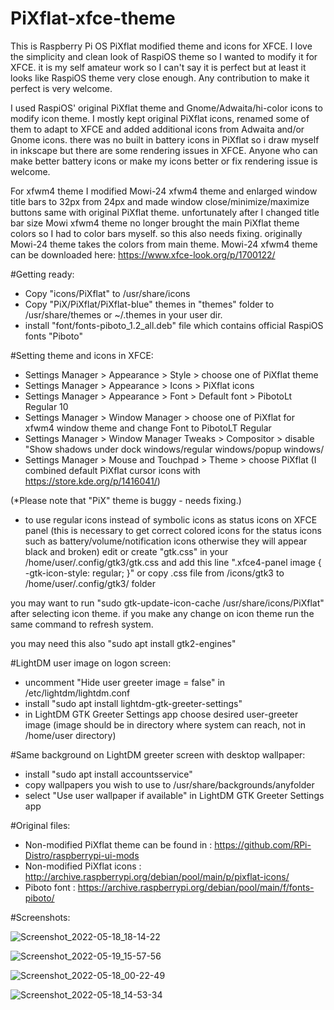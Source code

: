 # PiXflat-xfce-theme

This is Raspberry Pi OS PiXflat modified theme and icons for XFCE. I love the simplicity and clean look of RaspiOS theme so I wanted to modify it for XFCE. it is my self amateur work so I can't say it is perfect but at least it looks like RaspiOS theme very close enough. Any contribution to make it perfect is very welcome.

I used RaspiOS' original PiXflat theme and Gnome/Adwaita/hi-color icons to modify icon theme. I mostly kept original PiXflat icons, renamed some of them to adapt to XFCE and added additional icons from Adwaita and/or Gnome icons. there was no built in battery icons in PiXflat so i draw myself in inkscape but there are some rendering issues in XFCE. Anyone who can make better battery icons or make my icons better or fix rendering issue is welcome.

For xfwm4 theme I modified Mowi-24 xfwm4 theme and enlarged window title bars to 32px from 24px and made window close/minimize/maximize buttons same with original PiXflat theme. unfortunately after I changed title bar size Mowi xfwm4 theme no longer brought the main PiXflat theme colors so I had to color bars myself. so this also needs fixing. originally Mowi-24 theme takes the colors from main theme. Mowi-24 xfwm4 theme can be downloaded here: https://www.xfce-look.org/p/1700122/


#Getting ready:
- Copy "icons/PiXflat" to /usr/share/icons
- Copy "PiX/PiXflat/PiXflat-blue" themes in "themes" folder to /usr/share/themes or ~/.themes in your user dir.
- install "font/fonts-piboto_1.2_all.deb" file which contains official RaspiOS fonts "Piboto"


#Setting theme and icons in XFCE:
- Settings Manager > Appearance > Style > choose one of PiXflat theme
- Settings Manager > Appearance > Icons > PiXflat icons
- Settings Manager > Appearance > Font > Default font > PibotoLt Regular 10
- Settings Manager > Window Manager > choose one of PiXflat for xfwm4 window theme and change Font to PibotoLT Regular
- Settings Manager > Window Manager Tweaks > Compositor > disable "Show shadows under dock windows/regular windows/popup windows/
- Settings Manager > Mouse and Touchpad > Theme > choose PiXflat (I combined default PiXflat cursor icons with https://store.kde.org/p/1416041/)

(*Please note that "PiX" theme is buggy - needs fixing.)

- to use regular icons instead of symbolic icons as status icons on XFCE panel (this is necessary to get correct colored icons for the status icons such as battery/volume/notification icons otherwise they will appear black and broken) edit or create "gtk.css" in your /home/user/.config/gtk3/gtk.css and add this line ".xfce4-panel image { -gtk-icon-style: regular; }" or copy .css file from /icons/gtk3 to /home/user/.config/gtk3/ folder

you may want to run "sudo gtk-update-icon-cache /usr/share/icons/PiXflat" after selecting icon theme. if you make any change on icon theme run the same command to refresh system.

you may need this also  "sudo apt install gtk2-engines"


#LightDM user image on logon screen:
- uncomment "Hide user greeter image = false" in /etc/lightdm/lightdm.conf
- install "sudo apt install lightdm-gtk-greeter-settings"
- in LightDM GTK Greeter Settings app choose desired user-greeter image (image should be in directory where system can reach, not in /home/user directory)


#Same background on LightDM greeter screen with desktop wallpaper:
- install "sudo apt install accountsservice"
- copy wallpapers you wish to use to /usr/share/backgrounds/anyfolder
- select "Use user wallpaper if available" in LightDM GTK Greeter Settings app


#Original files:
- Non-modified PiXflat theme can be found in : https://github.com/RPi-Distro/raspberrypi-ui-mods
- Non-modified PiXflat icons : http://archive.raspberrypi.org/debian/pool/main/p/pixflat-icons/
- Piboto font : https://archive.raspberrypi.org/debian/pool/main/f/fonts-piboto/


#Screenshots:

![Screenshot_2022-05-18_18-14-22](https://user-images.githubusercontent.com/72235930/169077238-0604d2fe-3097-4fbd-ac01-e3fc0fd92570.png)

![Screenshot_2022-05-19_15-57-56](https://user-images.githubusercontent.com/72235930/169299911-8a9e71c2-37a1-489e-a235-e8031f96f192.png)

![Screenshot_2022-05-18_00-22-49](https://user-images.githubusercontent.com/72235930/169033279-ae21e79e-945f-4d19-abe5-b8d9d3ff35a7.png)

![Screenshot_2022-05-18_14-53-34](https://user-images.githubusercontent.com/72235930/169033557-54bbcb68-b254-402d-b5fd-f4038fc3a121.png)
